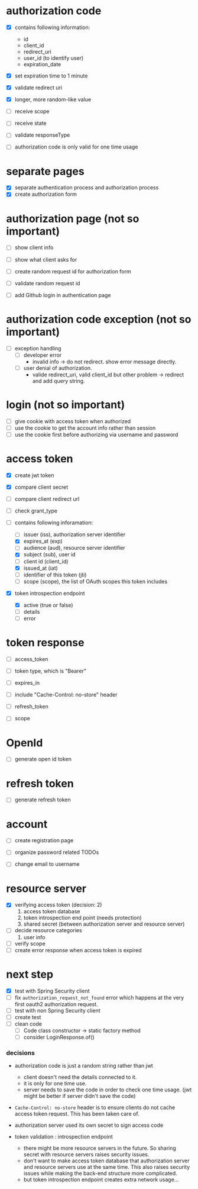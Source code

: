 # authorization code
- [x] contains following information:
  - id
  - client_id
  - redirect_uri
  - user_id (to identify user)
  - expiration_date
- [x] set expiration time to 1 minute
- [x] validate redirect uri
- [x] longer, more random-like value

- [ ] receive scope
- [ ] receive state
- [ ] validate responseType

- [ ] authorization code is only valid for one time usage

# separate pages
- [x] separate authentication process and authorization process
- [x] create authorization form

# authorization page (not so important)
- [ ] show client info
- [ ] show what client asks for
- [ ] create random request id for authorization form
- [ ] validate random request id

- [ ] add Github login in authentication page

# authorization code exception (not so important)
- [ ] exception handling
  - [ ] developer error
    - invalid info -> do not redirect. show error message directly.
  - [ ] user denial of authorization.
    - valide redirect_uri, valid client_id but other problem -> redirect and add query string.

# login (not so important)
- [ ] give cookie with access token when authorized
- [ ] use the cookie to get the account info rather than session
- [ ] use the cookie first before authorizing via username and password

# access token
- [x] create jwt token
- [x] compare client secret

- [ ] compare client redirect url
- [ ] check grant_type
- [ ] contains following inforamation:
  - [ ] issuer (iss), authorization server identifier
  - [x] expires_at (exp)
  - [ ] audience (aud), resource server identifier
  - [x] subject (sub), user id
  - [ ] client id (client_id)
  - [x] issued_at (iat)
  - [ ] identifier of this token (jti)
  - [ ] scope (scope), the list of OAuth scopes this token includes

- [x] token introspection endpoint
  - [x] active (true or false)
  - [ ] details
  - [ ] error

# token response
- [ ] access_token
- [ ] token type, which is "Bearer"
- [ ] expires_in
- [ ] include "Cache-Control: no-store" header

- [ ] refresh_token
- [ ] scope

# OpenId
- [ ] generate open id token

# refresh token
- [ ] generate refresh token

# account
- [ ] create registration page
- [ ] organize password related TODOs

- [ ] change email to username

# resource server
- [x] verifying access token (decision: 2)
  1. access token database
  2. token introspection end point (needs protection)
  3. shared secret (between authorization server and resource server)
- [ ] decide resource categories
  1. user info
- [ ] verify scope
- [ ] create error response when access token is expired

# next step
- [x] test with Spring Security client
- [ ] fix `authorization_request_not_found` error which happens at the very first oauth2 authorization request.
- [ ] test with non Spring Security client
- [ ] create test
- [ ] clean code
  - [ ] Code class constructor -> static factory method
  - [ ] consider LoginResponse.of()
 
### decisions
- authorization code is just a random string rather than jwt
  - client doesn't need the details connected to it.
  - it is only for one time use.
  - server needs to save the code in order to check one time usage. (jwt might be better if server didn't save the code)
- `Cache-Control: no-store` header is to ensure clients do not cache access token request. This has been taken care of.

- authorization server used its own secret to sign access code
- token validation : introspection endpoint
  - there might be more resource servers in the future. So sharing secret with resource servers raises security issues.
  - don't want to make access token database that authorization server and resource servers use at the same time. This also raises security issues while making the back-end structure more complicated.
  - but token introspection endpoint creates extra network usage...
